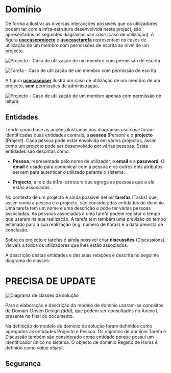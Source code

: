 Domínio
=

De forma a ilustrar as diversas interacções possiveis que os utilizadores podem ter com a infra-estrutura desenvolvida neste project, são apresentados os seguintes diagramas *use case* (caso de utilização). A figura **[usecaseprojecto]()** e **[usecasetarefa]()** representam os casos de utilização de um membro com permissões de escrita ao nível de um projecto.

<!---figure-->

![Projecto - Caso de utilização de um membro com permissão de escrita](https://dl.dropbox.com/s/74grwphgl5m8me7/usecaseprojecto.png)<!--- usecaseprojecto -->

![Tarefa - Caso de utilização de um membro com permissão de escrita](https://dl.dropbox.com/s/1se8rhskj43zt73/usecasetarefa.png)<!--- usecasetarefa -->

<!---!figure-->

A figura **[usecaseuser]()** ilustra um caso de utilização de um membro de um projecto,
**sem** permissões de administração.

<!---figure-->

![Projecto - Caso de utilização de um membro apenas com permissão de leitura](https://dl.dropbox.com/s/2qoxj6k8swb07ds/usecaseuser.png)<!--- usecaseuser -->

<!---!figure-->


Entidades
-

Tendo como base as acções ilustradas nos diagramas *use case* foram identificadas duas entidades centrais, a **pessoa** (Person) e o **projecto** (Project). Cada pessoa pode estar envolvida em vários projectos, assim como um projecto pode ser desenvolvido por várias pessoas. Estas entidades são descritas como:

* **Pessoa**, representada pelo nome de utilizador, o __email__ e a __password__. O __email__ é usado para comunicar com a pessoa e os outros dois atributos servem para autenticar o utilizado perante o sistema.

* **Projecto**, a raiz da infra-estrutura que agrega as pessoas que a ele estão associadas.

No contexto de um projecto é ainda possível definir **tarefas** (Tasks) que, assim como a pessoa e o projecto, são consideradas entidades de domínio. Uma tarefa tem um nome e uma descrição e pode ter várias pessoas associadas. As pessoas associadas a uma tarefa podem registar o tempo que usaram na sua realização. A tarefa tem também uma previsão do tempo estimado para a sua realização (e.g. número de horas) e a data prevista de conclusão.

Sobre os projecto e tarefas é ainda possivel criar **discussões** (Discussions), visiveis a todos os utilizadores que lhes estão associados. 

A descrição destas entidades e das suas relações é descrita no seguinte diagrama de classes: 
# PRECISA DE UPDATE #

<!---figure-->
<!---T:centering-->

![Diagrama de classes da solução](https://dl.dropbox.com/s/z646fu75gf71mwq/uml.png)<!--- uml -->

<!---!figure-->
<!---T:FloatBarrier-->

Para a elaboração e descrição do modelo de domínio usaram-se conceitos de Domain-Driven Design *(ddd)*<!---cite-->, que podem ser consultados no Anexo I, presente no final do documento.

Na definição do modelo de domínio da solução foram definidos como agregados as entidades Projecto e Pessoa. Os objectos de domínio Tarefa e Discussão também são considerado como entidade porque possui um identificador único no sistema. O objecto de domínio Registo de Horas é definido como *value object*.


Segurança
-

